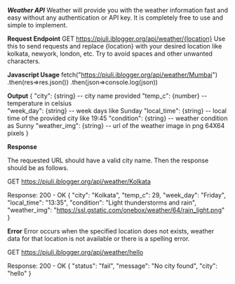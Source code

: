 ***Weather API***
Weather will provide you with the weather information fast and easy without any authentication or API key. It is completely free to use and simple to implement.

**Request Endpoint**
GET   https://piuli.iblogger.org/api/weather/{location}
Use this to send requests and replace {location} with your desired location like kolkata, newyork, london, etc. Try to avoid spaces and other unwanted characters.

**Javascript Usage**
fetch("https://piuli.iblogger.org/api/weather/Mumbai")
    .then(res=>res.json())
    .then(json=>console.log(json))

**Output**
{
    "city": {string} -- city name provided
    "temp_c": {number} -- temperature in celsius  
    "week_day": {string} -- week days like Sunday
    "local_time": {string} -- local time of the provided city like 19:45
    "condition": {string} -- weather condition as Sunny
    "weather_img": {string} -- url of the weather image in png 64X64 pixels
}

**Response**

The requested URL should have a valid city name. Then the response should be as follows.

GET   https://piuli.iblogger.org/api/weather/Kolkata

Response: 200 - OK
{
    "city": "Kolkata",
    "temp_c": 29,
    "week_day": "Friday",
    "local_time": "13:35",
    "condition": "Light thunderstorms and rain",
    "weather_img": "https://ssl.gstatic.com/onebox/weather/64/rain_light.png"
}


**Error**
Error occurs when the specified location does not exists, weather data for that location is not available or there is a spelling error.

GET   https://piuli.iblogger.org/api/weather/hello

Response:
200 - OK
{
    "status": "fail",
    "message": "No city found",
    "city": "hello"
}
